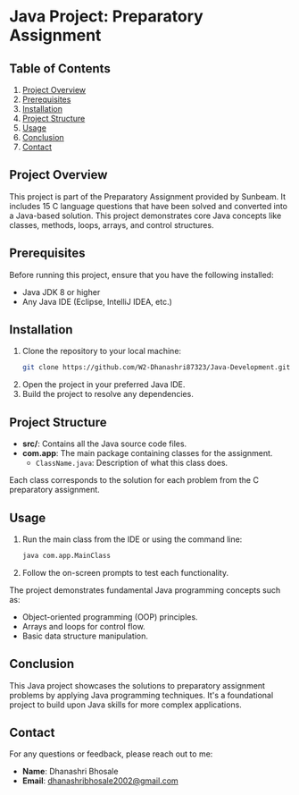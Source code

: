 # Java Project: Preparatory Assignment

## Table of Contents

1. [Project Overview](#project-overview)
2. [Prerequisites](#prerequisites)
3. [Installation](#installation)
4. [Project Structure](#project-structure)
5. [Usage](#usage)
6. [Conclusion](#conclusion)
7. [Contact](#contact)

## Project Overview

This project is part of the Preparatory Assignment provided by Sunbeam. It includes 15 C language questions that have been solved and converted into a Java-based solution. This project demonstrates core Java concepts like classes, methods, loops, arrays, and control structures.

## Prerequisites

Before running this project, ensure that you have the following installed:

- Java JDK 8 or higher
- Any Java IDE (Eclipse, IntelliJ IDEA, etc.)

## Installation

1. Clone the repository to your local machine:
   ```bash
   git clone https://github.com/W2-Dhanashri87323/Java-Development.git
   ```
2. Open the project in your preferred Java IDE.
3. Build the project to resolve any dependencies.

## Project Structure

- **src/**: Contains all the Java source code files.
- **com.app**: The main package containing classes for the assignment.
  - `ClassName.java`: Description of what this class does.

Each class corresponds to the solution for each problem from the C preparatory assignment.

## Usage

1. Run the main class from the IDE or using the command line:
   ```bash
   java com.app.MainClass
   ```
2. Follow the on-screen prompts to test each functionality.

The project demonstrates fundamental Java programming concepts such as:

- Object-oriented programming (OOP) principles.
- Arrays and loops for control flow.
- Basic data structure manipulation.

## Conclusion

This Java project showcases the solutions to preparatory assignment problems by applying Java programming techniques. It's a foundational project to build upon Java skills for more complex applications.

## Contact

For any questions or feedback, please reach out to me:

- **Name**: Dhanashri Bhosale
- **Email**: dhanashribhosale2002@gmail.com
